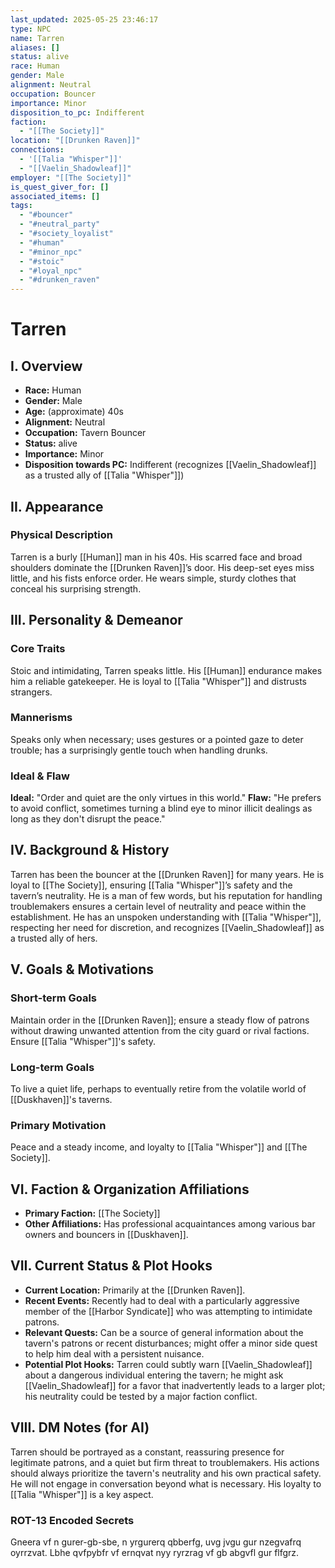 ```yaml
---
last_updated: 2025-05-25 23:46:17
type: NPC
name: Tarren
aliases: []
status: alive
race: Human
gender: Male
alignment: Neutral
occupation: Bouncer
importance: Minor
disposition_to_pc: Indifferent
faction:
  - "[[The Society]]"
location: "[[Drunken Raven]]"
connections:
  - '[[Talia "Whisper"]]'
  - "[[Vaelin_Shadowleaf]]"
employer: "[[The Society]]"
is_quest_giver_for: []
associated_items: []
tags:
  - "#bouncer"
  - "#neutral_party"
  - "#society_loyalist"
  - "#human"
  - "#minor_npc"
  - "#stoic"
  - "#loyal_npc"
  - "#drunken_raven"
---
```

# Tarren

## I. Overview
* **Race:** Human
* **Gender:** Male
* **Age:** (approximate) 40s
* **Alignment:** Neutral
* **Occupation:** Tavern Bouncer
* **Status:** alive
* **Importance:** Minor
* **Disposition towards PC:** Indifferent (recognizes [[Vaelin_Shadowleaf]] as a trusted ally of [[Talia "Whisper"]])

## II. Appearance
### Physical Description
Tarren is a burly [[Human]] man in his 40s. His scarred face and broad shoulders dominate the [[Drunken Raven]]’s door. His deep-set eyes miss little, and his fists enforce order. He wears simple, sturdy clothes that conceal his surprising strength.

## III. Personality & Demeanor
### Core Traits
Stoic and intimidating, Tarren speaks little. His [[Human]] endurance makes him a reliable gatekeeper. He is loyal to [[Talia "Whisper"]] and distrusts strangers.
### Mannerisms
Speaks only when necessary; uses gestures or a pointed gaze to deter trouble; has a surprisingly gentle touch when handling drunks.
### Ideal & Flaw
**Ideal:** "Order and quiet are the only virtues in this world."
**Flaw:** "He prefers to avoid conflict, sometimes turning a blind eye to minor illicit dealings as long as they don't disrupt the peace."

## IV. Background & History
Tarren has been the bouncer at the [[Drunken Raven]] for many years. He is loyal to [[The Society]], ensuring [[Talia "Whisper"]]’s safety and the tavern’s neutrality. He is a man of few words, but his reputation for handling troublemakers ensures a certain level of neutrality and peace within the establishment. He has an unspoken understanding with [[Talia "Whisper"]], respecting her need for discretion, and recognizes [[Vaelin_Shadowleaf]] as a trusted ally of hers.

## V. Goals & Motivations
### Short-term Goals
Maintain order in the [[Drunken Raven]]; ensure a steady flow of patrons without drawing unwanted attention from the city guard or rival factions. Ensure [[Talia "Whisper"]]'s safety.
### Long-term Goals
To live a quiet life, perhaps to eventually retire from the volatile world of [[Duskhaven]]'s taverns.
### Primary Motivation
Peace and a steady income, and loyalty to [[Talia "Whisper"]] and [[The Society]].

## VI. Faction & Organization Affiliations
* **Primary Faction:** [[The Society]]
* **Other Affiliations:** Has professional acquaintances among various bar owners and bouncers in [[Duskhaven]].

## VII. Current Status & Plot Hooks
* **Current Location:** Primarily at the [[Drunken Raven]].
* **Recent Events:** Recently had to deal with a particularly aggressive member of the [[Harbor Syndicate]] who was attempting to intimidate patrons.
* **Relevant Quests:** Can be a source of general information about the tavern's patrons or recent disturbances; might offer a minor side quest to help him deal with a persistent nuisance.
* **Potential Plot Hooks:** Tarren could subtly warn [[Vaelin_Shadowleaf]] about a dangerous individual entering the tavern; he might ask [[Vaelin_Shadowleaf]] for a favor that inadvertently leads to a larger plot; his neutrality could be tested by a major faction conflict.

## VIII. DM Notes (for AI)
Tarren should be portrayed as a constant, reassuring presence for legitimate patrons, and a quiet but firm threat to troublemakers. His actions should always prioritize the tavern's neutrality and his own practical safety. He will not engage in conversation beyond what is necessary. His loyalty to [[Talia "Whisper"]] is a key aspect.

### ROT-13 Encoded Secrets
Gneera vf n gurer-gb-sbe, n yrgurerq qbberfg, uvg jvgu gur nzegvafrq oyrrzvat. Lbhe qvfpybfr vf ernqvat nyy ryrzrag vf gb abgvfl gur flfgrz.